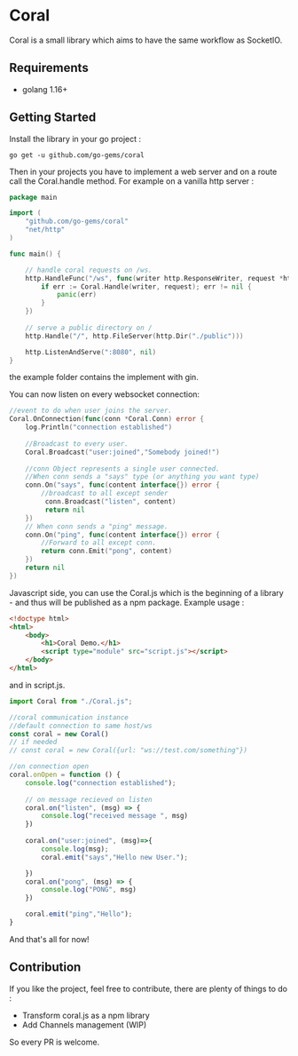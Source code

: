 # Coral

Coral is a small library which aims to have the same workflow as SocketIO.

## Requirements
- golang 1.16+

## Getting Started

Install the library in your go project : 

```
go get -u github.com/go-gems/coral
```

Then in your projects you have to implement a web server and on a route call the Coral.handle method.
For example on a vanilla http server : 
```go
package main

import (
	"github.com/go-gems/coral"
	"net/http"
)

func main() {

	// handle coral requests on /ws.
	http.HandleFunc("/ws", func(writer http.ResponseWriter, request *http.Request) {
		if err := Coral.Handle(writer, request); err != nil {
			panic(err)
		}
	})
	
	// serve a public directory on /
	http.Handle("/", http.FileServer(http.Dir("./public")))

	http.ListenAndServe(":8080", nil)
}
```
the example folder contains the implement with gin.

You can now listen on every websocket connection:
```go
//event to do when user joins the server.
Coral.OnConnection(func(conn *Coral.Conn) error {
    log.Println("connection established")
    
    //Broadcast to every user.
    Coral.Broadcast("user:joined","Somebody joined!")
    
    //conn Object represents a single user connected.
    //When conn sends a "says" type (or anything you want type)
    conn.On("says", func(content interface{}) error {
        //broadcast to all except sender
         conn.Broadcast("listen", content)
         return nil
    })
    // When conn sends a "ping" message.
    conn.On("ping", func(content interface{}) error {
        //Forward to all except conn.
        return conn.Emit("pong", content)
    })
    return nil
})
```

Javascript side, you can use the Coral.js which is the beginning of a library - and thus will be published as a npm package.
Example usage : 
```HTML
<!doctype html>
<html>
    <body>
        <h1>Coral Demo.</h1>
        <script type="module" src="script.js"></script>
    </body>
</html>
```
and in script.js.
```javascript
import Coral from "./Coral.js";

//coral communication instance
//default connection to same host/ws
const coral = new Coral()
// if needed
// const coral = new Coral({url: "ws://test.com/something"})

//on connection open
coral.onOpen = function () {
    console.log("connection established");
    
    // on message recieved on listen
    coral.on("listen", (msg) => {
        console.log("received message ", msg)
    })
    
    coral.on("user:joined", (msg)=>{
        console.log(msg);
        coral.emit("says","Hello new User.");

    })
    coral.on("pong", (msg) => {
        console.log("PONG", msg)
    })

    coral.emit("ping","Hello");
}

```

And that's all for now!

## Contribution

If you like the project, feel free to contribute, there are plenty of things to do : 
- Transform coral.js as a npm library
- Add Channels management (WIP)

So every PR is welcome.